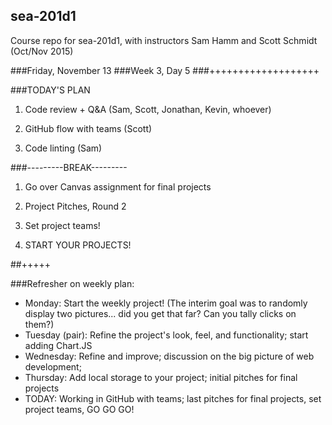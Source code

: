 ## sea-201d1
Course repo for sea-201d1, with instructors Sam Hamm and Scott Schmidt (Oct/Nov 2015)

###Friday, November 13
###Week 3, Day 5
###+++++++++++++++++++

###TODAY'S PLAN

1. Code review + Q&A (Sam, Scott, Jonathan, Kevin, whoever)

2. GitHub flow with teams (Scott)

3. Code linting (Sam)

###---------BREAK---------

1. Go over Canvas assignment for final projects

2. Project Pitches, Round 2

3. Set project teams!

4. START YOUR PROJECTS!

##+++++

###Refresher on weekly plan:

  * Monday: Start the weekly project! (The interim goal was to randomly display two pictures... did you get that far? Can you tally clicks on them?)
  * Tuesday (pair): Refine the project's look, feel, and functionality; start adding Chart.JS
  * Wednesday: Refine and improve; discussion on the big picture of web development;
  * Thursday: Add local storage to your project; initial pitches for final projects
  * TODAY:  Working in GitHub with teams; last pitches for final projects, set project teams, GO GO GO!
